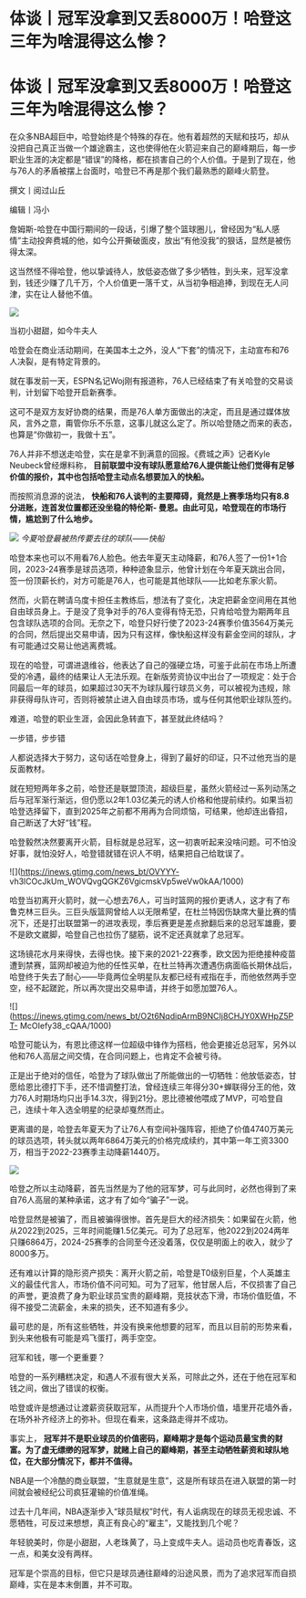 # 体谈丨冠军没拿到又丢8000万！哈登这三年为啥混得这么惨？

# 体谈丨冠军没拿到又丢8000万！哈登这三年为啥混得这么惨？

在众多NBA超巨中，哈登始终是个特殊的存在。他有着超然的天赋和技巧，却从没把自己真正当做一个雄途霸主，这也使得他在火箭迎来自己的巅峰期后，每一步职业生涯的决定都是“错误”的降格，都在损害自己的个人价值。于是到了现在，他与76人的矛盾被摆上台面时，哈登已不再是那个我们最熟悉的巅峰火箭登。

撰文丨阅过山丘

编辑丨冯小

詹姆斯-哈登在中国行期间的一段话，引爆了整个篮球圈儿，曾经因为“私人感情”主动投奔费城的他，如今公开撕破面皮，放出“有他没我”的狠话，显然是被伤得太深。

这当然怪不得哈登，他以挚诚待人，放低姿态做了多少牺牲，到头来，冠军没拿到，钱还少赚了几千万，个人价值更一落千丈，从当初争相追捧，到现在无人问津，实在让人替他不值。

![](https://inews.gtimg.com/news_bt/OnK6Ab0giN2Oc-_999PC4RSiPFbbwyYtjDEApkZNSOtEYAA/1000)

当初小甜甜，如今牛夫人

哈登会在商业活动期间，在美国本土之外，没人“下套”的情况下，主动宣布和76人决裂，是有特定背景的。

就在事发前一天，ESPN名记Woj刚有报道称，76人已经结束了有关哈登的交易谈判，计划留下哈登开启新赛季。

这可不是双方友好协商的结果，而是76人单方面做出的决定，而且是通过媒体放风，言外之意，甭管你乐不乐意，这事儿就这么定了。所以哈登随之而来的表态，也算是“你做初一，我做十五”。

76人并非不想送走哈登，实在是拿不到满意的回报。《费城之声》记者Kyle Neubeck曾经爆料称，
**目前联盟中没有球队愿意给76人提供能让他们觉得有足够价值的报价，其中也包括哈登主动点名想要加入的快船。**

而按照消息源的说法， **快船和76人谈判的主要障碍，竟然是上赛季场均只有8.8分进账，连首发位置都还没坐稳的特伦斯-
曼恩。由此可见，哈登现在的市场行情，尴尬到了什么地步。**

![](https://inews.gtimg.com/news_bt/O6lYeRakXl1Fi6nroZMfw_99Z9qbgUt-M1vQhKlOfMgvUAA/1000)
_今夏哈登最被热传要去往的球队——快船_

哈登本来也可以不用看76人脸色。他去年夏天主动降薪，和76人签了一份1+1合同，2023-24赛季是球员选项，种种迹象显示，他曾计划在今年夏天跳出合同，签一份顶薪长约，对方可能是76人，也可能是其他球队——比如老东家火箭。

然而，火箭在聘请乌度卡担任主教练后，想法有了变化，决定把薪金空间用在其他自由球员身上。于是没了竞争对手的76人变得有恃无恐，只肯给哈登为期两年且包含球队选项的合同。无奈之下，哈登只好行使了2023-24赛季价值3564万美元的合同，然后提出交易申请，因为只有这样，像快船这样没有薪金空间的球队，才有可能通过交易让他逃离费城。

现在的哈登，可谓进退维谷，他表达了自己的强硬立场，可鉴于此前在市场上所遭受的冷遇，最终的结果让人无法乐观。在新版劳资协议中出台了一项规定：处于合同最后一年的球员，如果超过30天不为球队履行球员义务，可以被视为违规，除非获得母队许可，否则将被禁止进入自由球员市场，或与任何其他职业球队签约。

难道，哈登的职业生涯，会因此急转直下，甚至就此终结吗？

一步错，步步错

人都说选择大于努力，这句话在哈登身上，得到了最好的印证，只不过他充当的是反面教材。

就在短短两年多之前，哈登还是联盟顶流，超级巨星，虽然火箭经过一系列动荡之后与冠军渐行渐远，但仍愿以2年1.03亿美元的诱人价格和他提前续约。如果当初哈登选择留下，直到2025年之前都不用再为合同烦恼，可结果，他却连出昏招，自己断送了大好“钱”程。

哈登毅然决然要离开火箭，目标就是总冠军，这一初衷听起来没啥问题。可不怕没好事，就怕没好人，哈登错就错在识人不明，结果把自己给耽误了。

![](https://inews.gtimg.com/news_bt/OVYYY-
vh3lCOcJkUm_WOVQvgQGKZ6VgicmskVp5weVw0kAA/1000)

哈登当初离开火箭时，就一心想去76人，可当时篮网的报价更诱人，这才有了布鲁克林三巨头。三巨头版篮网曾给人以无限希望，在杜兰特因伤缺席大量比赛的情况下，还是打出联盟第一的进攻表现，季后赛更是差点掀翻后来的总冠军雄鹿，要不是欧文崴脚，哈登自己也拉伤了腿筋，说不定还真就拿了总冠军。

这场镜花水月来得快，去得也快。接下来的2021-22赛季，欧文因为拒绝接种疫苗遭到禁赛，篮网却被迫为他的任性买单，在杜兰特再次遭遇伤病面临长期休战后，哈登终于失去了耐心——毕竟两位全明星队友都已经有戒指在手，而他依然两手空空，经不起蹉跎，所以再次提出交易申请，并终于如愿加盟76人。

![](https://inews.gtimg.com/news_bt/O2t6NqdipArmB9NCIj8CHJY0XWHpZ5PT-
McOIefy38_cQAA/1000)

哈登可能认为，有恩比德这样一位超级中锋作为搭档，他会更接近总冠军，另外以他和76人高层之间交情，在合同问题上，也肯定不会被亏待。

正是出于绝对的信任，哈登为了球队做出了所能做出的一切牺牲：他放低姿态，甘愿给恩比德打下手，还不惜调整打法，曾经连续三年得分30+蝉联得分王的他，效力76人时期场均只出手14.3次，得到21分。恩比德被他喂成了MVP，可哈登自己，连续十年入选全明星的纪录却戛然而止。

更离谱的是，哈登去年夏天为了让76人有空间补强阵容，拒绝了价值4740万美元的球员选项，转头就以两年6864万美元的价格完成续约，其中第一年工资3300万，相当于2022-23赛季主动降薪1440万。

![](https://inews.gtimg.com/news_bt/O1qaNE7EoH0-46wI9zSyc30OWCo5-5s-QQ2SYeCxKVGJoAA/1000)

哈登之所以主动降薪，首先当然是为了他的冠军梦，可与此同时，必然也得到了来自76人高层的某种承诺，这才有了如今“骗子”一说。

哈登显然是被骗了，而且被骗得很惨。首先是巨大的经济损失：如果留在火箭，他从2022到2025，三年时间能赚1.5亿美元。可为了总冠军，他2022到2024两年只赚6864万，2024-25赛季的合同至今还没着落，仅仅是明面上的收入，就少了8000多万。

还有难以计算的隐形资产损失：离开火箭之前，哈登是T0级别巨星，个人英雄主义的最佳代言人，市场价值不问可知。可为了冠军，他甘居人后，不仅损害了自己的声誉，更浪费了身为职业球员宝贵的巅峰期，竞技状态下滑，市场价值贬值，不得不接受二流薪金，未来的损失，还不知道有多少。

最可悲的是，所有这些牺牲，并没有换来他想要的冠军，而且以目前的形势来看，到头来他极有可能是鸡飞蛋打，两手空空。

冠军和钱，哪一个更重要？

哈登的一系列糟糕决定，和遇人不淑有很大关系，可除此之外，还在于他在冠军和钱之间，做出了错误的权衡。

哈登或许是想通过让渡薪资获取冠军，从而提升个人市场价值，墙里开花墙外香，在场外补齐经济上的弥补。但现在看来，这条路走得并不成功。

事实上，
**冠军并不是职业球员的价值密码，巅峰期才是每个运动员最宝贵的财富。为了虚无缥缈的冠军梦，就赌上自己的巅峰期，甚至主动牺牲薪资和球队地位，在大部分情况下，都并不值得。**

NBA是一个冷酷的商业联盟，“生意就是生意”，这是所有球员在进入联盟的第一时间就会被经纪公司疯狂灌输的价值准绳。

过去十几年间，NBA逐渐步入“球员赋权”时代，有人诟病现在的球员无视忠诚、不愿牺牲，可反过来想想，真正有良心的“雇主”，又能找到几个呢？

年轻貌美时，你是小甜甜，人老珠黄了，马上变成牛夫人。运动员也吃青春饭，这一点，和美女没有两样。

冠军是个崇高的目标，但它只是球员通往巅峰的沿途风景，而为了追求冠军而自损巅峰，实在是本末倒置，并不可取。

